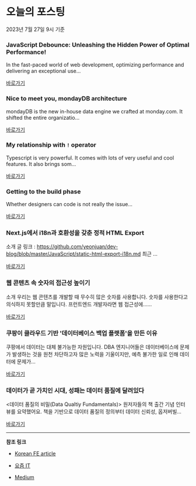 # 오늘의 포스팅 
2023년 7월 27일 9시 기준 

### JavaScript Debounce: Unleashing the Hidden Power of Optimal Performance! 

 In the fast-paced world of web development, optimizing performance and delivering an exceptional use... 

 [바로가기](https://medium.com/@kamaljoshi1582001/javascript-debounce-unleashing-the-hidden-power-of-optimal-performance-3c1c62108148?responsesOpen=true&sortBy=REVERSE_CHRON&source=topic_portal_recommended_stories---------0-84----------react----------229ebdc8_54c4_488d_8bc0_d4da26506af3-------) 

### Nice to meet you, mondayDB architecture 

 mondayDB is the new in-house data engine we crafted at monday.com. It shifted the entire organizatio... 

 [바로가기](https://medium.com/@liranbrimer/nice-to-meet-you-mondaydb-architecture-6d201b41e660?responsesOpen=true&sortBy=REVERSE_CHRON&source=topic_portal_recommended_stories---------0-84----------javascript----------8d2a72fb_d46f_4887_83be_c4d1ce7570b2-------) 

### My relationship with `!` operator 

 Typescript is very powerful. It comes with lots of very useful and cool features. It also brings som... 

 [바로가기](https://medium.com/att-israel/my-relationship-with-operator-58b0dc524144?responsesOpen=true&sortBy=REVERSE_CHRON&source=topic_portal_recommended_stories---------0-84----------typescript----------ced7cd5d_b3d7_4a7b_b62d_a70d397a89df-------) 

### Getting to the build phase 

 Whether designers can code is not really the issue... 

 [바로가기](https://medium.com/@SkylerSchain/getting-to-the-build-phase-87784f1a87cb?responsesOpen=true&sortBy=REVERSE_CHRON&source=topic_portal_recommended_stories---------0-84----------frontend----------10f1f727_1a67_4655_bf68_86c2f0e16098-------) 

### Next.js에서 i18n과 호환성을 갖춘 정적 HTML Export 

 소개 글 링크 : https://github.com/yeonjuan/dev-blog/blob/master/JavaScript/static-html-export-i18n.md 최근 ... 

 [바로가기](https://kofearticle.substack.com/p/nextjs-i18n-html-export) 

###  웹 콘텐츠 속 숫자의 접근성 높이기 

 소개 우리는 웹 콘텐츠를 개발할 때 무수히 많은 숫자를 사용합니다. 숫자를 사용한다고 의식하지 못할만큼 말입니다. 프런트엔드 개발자라면 웹 접근성에…... 

 [바로가기](https://kofearticle.substack.com/p/korean-fe-article-7f4) 

### 쿠팡이 클라우드 기반 '데이터베이스 백업 플랫폼'을 만든 이유 

 쿠팡에서 데이터는 대체 불가능한 자원입니다. DBA 엔지니어들은 데이터베이스에 문제가 발생하는 것을 원천 차단하고자 많은 노력을 기울이지만, 예측 불가한 일로 인해 데이터에 문제가... 

 [바로가기](https://yozm.wishket.com/magazine/detail/2146/) 

### 데이터가 곧 가치인 시대, 성패는 데이터 품질에 달려있다 

 <데이터 품질의 비밀(Data Qualtiy Fundamentals)> 원저자들의 책 출간 기념 인터뷰를 요약했어요. 책을 기반으로 데이터 품질의 정의부터 데이터 신뢰성, 옵저버빌... 

 [바로가기](https://yozm.wishket.com/magazine/detail/2144/) 

---

**참조 링크**

- [Korean FE article](https://kofearticle.substack.com) 

- [요즘 IT](https://yozm.wishket.com/magazine) 

- [Medium](https://medium.com) 

